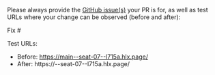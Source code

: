 Please always provide the [GitHub issue(s)](../issues) your PR is for, as well as test URLs where your change can be observed (before and after):

Fix #<gh-issue-id>

Test URLs:
- Before: https://main--seat-07--l715a.hlx.page/
- After: https://<branch>--seat-07--l715a.hlx.page/
